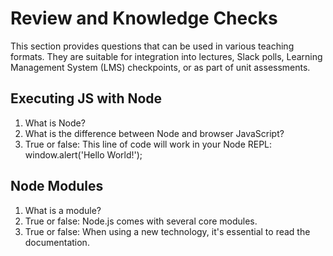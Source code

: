 # Review and Knowledge Checks

This section provides questions that can be used in various teaching formats. They are suitable for integration into lectures, Slack polls, Learning Management System (LMS) checkpoints, or as part of unit assessments.

## Executing JS with Node

1. What is Node?
2. What is the difference between Node and browser JavaScript?
3. True or false: This line of code will work in your Node REPL: window.alert('Hello World!');

## Node Modules

1. What is a module?
2. True or false: Node.js comes with several core modules.
3. True or false: When using a new technology, it's essential to read the documentation.